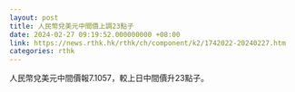 ```yaml
---
layout: post
title: 人民幣兌美元中間價上調23點子
date: 2024-02-27 09:19:52.000000000 +08:00
link: https://news.rthk.hk/rthk/ch/component/k2/1742022-20240227.htm
categories: rthk
---
```


人民幣兌美元中間價報7.1057，較上日中間價升23點子。
